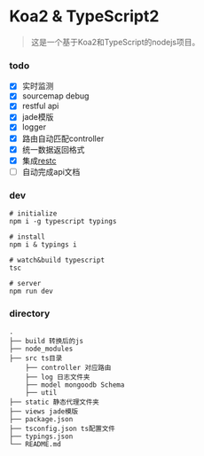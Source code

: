 # Koa2 & TypeScript2

> 这是一个基于Koa2和TypeScript的nodejs项目。

### todo

- [x] 实时监测
- [x] sourcemap debug
- [x] restful api
- [x] jade模版
- [x] logger
- [x] 路由自动匹配controller
- [x] 统一数据返回格式
- [x] 集成[restc](https://github.com/ElemeFE/restc)
- [ ] 自动完成api文档

### dev

```
# initialize
npm i -g typescript typings

# install
npm i & typings i

# watch&build typescript
tsc

# server
npm run dev
```

### directory

```
.
├── build 转换后的js
├── node_modules
├── src ts目录
	├── controller 对应路由
	├── log 日志文件夹
	├── model mongoodb Schema
	├── util
├── static 静态代理文件夹
├── views jade模版
├── package.json
├── tsconfig.json ts配置文件
├── typings.json
└── README.md
```